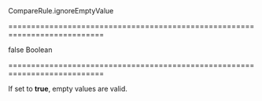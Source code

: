 <!--id-->CompareRule.ignoreEmptyValue<!--/id-->
===========================================================================
<!--default-->false<!--/default-->
<!--type-->Boolean<!--/type-->
===========================================================================

<!--shortDescription-->
If set to **true**, empty values are valid.
<!--/shortDescription-->

<!--fullDescription-->

<!--/fullDescription-->